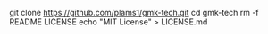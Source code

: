 git clone https://github.com/plams1/gmk-tech.git
cd gmk-tech
rm -f README LICENSE
echo "MIT License" > LICENSE.md
